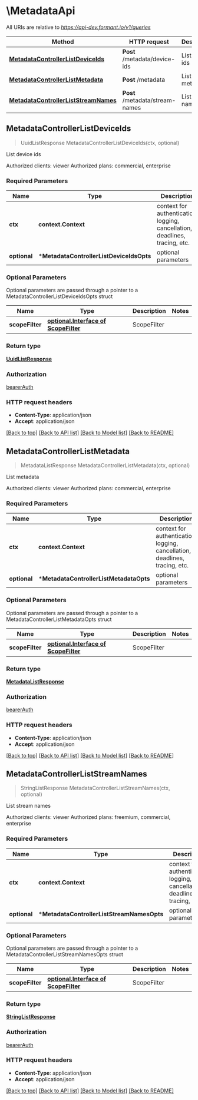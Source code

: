 # \MetadataApi

All URIs are relative to *https://api-dev.formant.io/v1/queries*

Method | HTTP request | Description
------------- | ------------- | -------------
[**MetadataControllerListDeviceIds**](MetadataApi.md#MetadataControllerListDeviceIds) | **Post** /metadata/device-ids | List device ids
[**MetadataControllerListMetadata**](MetadataApi.md#MetadataControllerListMetadata) | **Post** /metadata | List metadata
[**MetadataControllerListStreamNames**](MetadataApi.md#MetadataControllerListStreamNames) | **Post** /metadata/stream-names | List stream names



## MetadataControllerListDeviceIds

> UuidListResponse MetadataControllerListDeviceIds(ctx, optional)

List device ids

Authorized clients: viewer Authorized plans: commercial, enterprise

### Required Parameters


Name | Type | Description  | Notes
------------- | ------------- | ------------- | -------------
**ctx** | **context.Context** | context for authentication, logging, cancellation, deadlines, tracing, etc.
 **optional** | ***MetadataControllerListDeviceIdsOpts** | optional parameters | nil if no parameters

### Optional Parameters

Optional parameters are passed through a pointer to a MetadataControllerListDeviceIdsOpts struct


Name | Type | Description  | Notes
------------- | ------------- | ------------- | -------------
 **scopeFilter** | [**optional.Interface of ScopeFilter**](ScopeFilter.md)| ScopeFilter | 

### Return type

[**UuidListResponse**](UuidListResponse.md)

### Authorization

[bearerAuth](../README.md#bearerAuth)

### HTTP request headers

- **Content-Type**: application/json
- **Accept**: application/json

[[Back to top]](#) [[Back to API list]](../README.md#documentation-for-api-endpoints)
[[Back to Model list]](../README.md#documentation-for-models)
[[Back to README]](../README.md)


## MetadataControllerListMetadata

> MetadataListResponse MetadataControllerListMetadata(ctx, optional)

List metadata

Authorized clients: viewer Authorized plans: commercial, enterprise

### Required Parameters


Name | Type | Description  | Notes
------------- | ------------- | ------------- | -------------
**ctx** | **context.Context** | context for authentication, logging, cancellation, deadlines, tracing, etc.
 **optional** | ***MetadataControllerListMetadataOpts** | optional parameters | nil if no parameters

### Optional Parameters

Optional parameters are passed through a pointer to a MetadataControllerListMetadataOpts struct


Name | Type | Description  | Notes
------------- | ------------- | ------------- | -------------
 **scopeFilter** | [**optional.Interface of ScopeFilter**](ScopeFilter.md)| ScopeFilter | 

### Return type

[**MetadataListResponse**](MetadataListResponse.md)

### Authorization

[bearerAuth](../README.md#bearerAuth)

### HTTP request headers

- **Content-Type**: application/json
- **Accept**: application/json

[[Back to top]](#) [[Back to API list]](../README.md#documentation-for-api-endpoints)
[[Back to Model list]](../README.md#documentation-for-models)
[[Back to README]](../README.md)


## MetadataControllerListStreamNames

> StringListResponse MetadataControllerListStreamNames(ctx, optional)

List stream names

Authorized clients: viewer Authorized plans: freemium, commercial, enterprise

### Required Parameters


Name | Type | Description  | Notes
------------- | ------------- | ------------- | -------------
**ctx** | **context.Context** | context for authentication, logging, cancellation, deadlines, tracing, etc.
 **optional** | ***MetadataControllerListStreamNamesOpts** | optional parameters | nil if no parameters

### Optional Parameters

Optional parameters are passed through a pointer to a MetadataControllerListStreamNamesOpts struct


Name | Type | Description  | Notes
------------- | ------------- | ------------- | -------------
 **scopeFilter** | [**optional.Interface of ScopeFilter**](ScopeFilter.md)| ScopeFilter | 

### Return type

[**StringListResponse**](StringListResponse.md)

### Authorization

[bearerAuth](../README.md#bearerAuth)

### HTTP request headers

- **Content-Type**: application/json
- **Accept**: application/json

[[Back to top]](#) [[Back to API list]](../README.md#documentation-for-api-endpoints)
[[Back to Model list]](../README.md#documentation-for-models)
[[Back to README]](../README.md)


